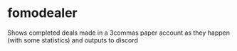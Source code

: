 # fomodealer
Shows completed deals made in a 3commas paper account as they happen (with some statistics) and outputs to discord
